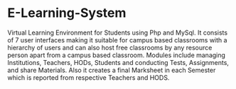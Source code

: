 # E-Learning-System
Virtual Learning Environment for Students using Php and MySql. It consists of 7 user interfaces making it suitable for campus based classrooms with a hierarchy of users and can also host free classrooms by any resource person apart from a campus based classroom. Modules include managing Institutions, Teachers, HODs, Students and conducting Tests, Assignments, and share Materials. Also it creates a final Marksheet in each Semester which is reported from respective Teachers and HODS.
